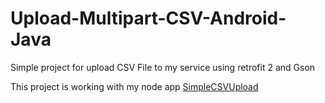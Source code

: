 # Upload-Multipart-CSV-Android-Java
Simple project for upload CSV File to my service using retrofit 2 and Gson

This project is working with my node app [SimpleCSVUpload](https://github.com/nayosx/SimpleCSVUpload)
